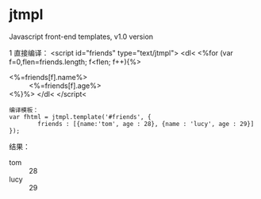 jtmpl
=====

Javascript front-end templates, v1.0 version

1 直接编译：
   &lt;script id="friends" type="text/jtmpl"&gt;
		&lt;dl&lt;
			<%for (var f=0,flen=friends.length; f<flen; f++){%>
			<dt><%=friends[f].name%></dt>
			<dd><%=friends[f].age%></dd>
			<%}%>
		&lt;/dl&lt;
	&lt;/script&lt;
	
	编译模板：
	var fhtml = jtmpl.template('#friends', {
			friends : [{name:'tom', age : 28}, {name : 'lucy', age : 29}]	
	});
	
结果：
	<dl>
    <dt>tom</dt>
    <dd>28</dd>
    <dt>lucy</dt>
    <dd>29</dd>
  </dl>
